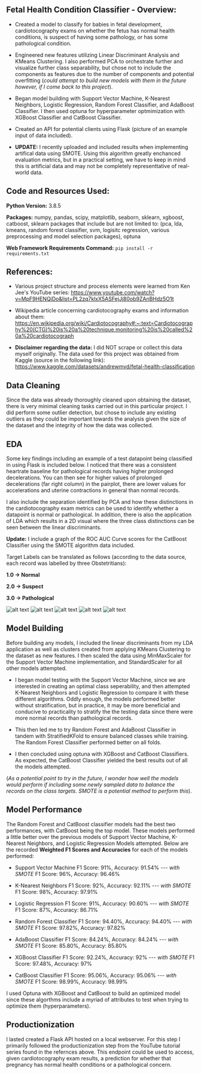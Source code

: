 ## Fetal Health Condition Classifier - Overview:

* Created a model to classify for babies in fetal development, cardiotocography exams on whether the fetus has normal health conditions, is suspect of having some pathology, or has some pathological condition.  

* Engineered new features utilizing Linear Discriminant Analysis and KMeans Clustering. I also performed PCA to orchestrate further and visualize further class separability, but chose not to include the components as features due to the number of components and potential overfitting (<i>could attempt to build new models with them in the future however, if I come back to this project</i>).

* Began model building with Support Vector Machine, K-Nearest Neighbors, Logistic Regression, Random Forest Classifier, and AdaBoost Classifier. I then used optuna for hyperparameter optmimization with XGBoost Classifier and CatBoost Classifier.

* Created an API for potential clients using Flask (picture of an example input of data included).

* <b>UPDATE:</b> I recently uploaded and included results when implementing artifical data using SMOTE. Using this algorithm greatly enchanced evaluation metrics, but in a practical setting, we have to keep in mind this is artificial data and may not be completely representtative of real-world data.


## Code and Resources Used:

**Python Version:** 3.8.5

**Packages:** numpy, pandas, scipy, matplotlib, seaborn, sklearn, xgboost, catboost, sklearn packages that include but are not limited to: (pca, lda, kmeans, random forest classifier, svm, logisitc regression, various preprocessing and model selection packages), optuna

**Web Framework Requirements Command:** ```pip install -r requirements.txt```

## References:

* Various project structure and process elements were learned from Ken Jee's YouTube series: 
https://www.youtube.com/watch?v=MpF9HENQjDo&list=PL2zq7klxX5ASFejJj80ob9ZAnBHdz5O1t

* Wikipedia article concerning cardiotocography exams and information about them: 
https://en.wikipedia.org/wiki/Cardiotocography#:~:text=Cardiotocography%20(CTG)%20is%20a%20technique,monitoring%20is%20called%20a%20cardiotocograph

* <b>Disclaimer regarding the data:</b> I did NOT scrape or collect this data myself originally. The data used for this project was obtained from Kaggle (source in the following link):
https://www.kaggle.com/datasets/andrewmvd/fetal-health-classification

## Data Cleaning

Since the data was already thoroughly cleaned upon obtaining the dataset, there is very minimal cleaning tasks carried out in this particular project. I did perform some outlier detection, but chose to include any existing outliers as they could be important towards the analysis given the size of the dataset and the integrity of how the data was collected.

## EDA
Some key findings including an example of a test datapoint being classified in using Flask is included below. I noticed that there was a consistent heartrate baseline for pathological records having higher prolonged decelerations. You can then see for higher values of prolonged decelerations (far right column) in the pairplot, there are lower values for accelerations and uterine contractions in general than normal records. 

I also include the separation identified by PCA and how these distinctions in the cardiotocography exam metrics can be used to identify whether a datapoint is normal or pathological. In addition, there is also the application of LDA which results in a 2D visual where the three class distinctions can be seen between the linear discriminants. 

<b>Update:</b> I include a graph of the ROC AUC Curve scores for the CatBoost Classifier using the SMOTE algorithm data included.

Target Labels can be translated as follows (according to the data source, each record was labelled by three Obstetritians):

<b>1.0 -> Normal</b>

<b>2.0 -> Suspect</b>

<b>3.0 -> Pathological</b>

![alt text](https://github.com/elayer/Fetal-Health-Classifier-Project/blob/main/prolonged-to-baseline.png "Baseline Heartrate to Prolonged Decelerations")
![alt text](https://github.com/elayer/Fetal-Health-Classifier-Project/blob/main/pairplot-pathological-pattern.png "Pairplot for Pathological Patterns")
![alt text](https://github.com/elayer/Fetal-Health-Classifier-Project/blob/main/pca-patterns.png "PCA Patterns")
![alt text](https://github.com/elayer/Fetal-Health-Classifier-Project/blob/main/lda-visual.png "LDA Visual")
![alt text](https://github.com/elayer/Fetal-Health-Classifier-Project/blob/main/catboost-roc.png "CatBoost ROC AUC Score")

## Model Building
Before building any models, I included the linear discriminants from my LDA application as well as clusters created from applying KMeans Clustering to the dataset as new features. I then scaled the data using MinMaxScaler for the Support Vector Machine implementation, and StandardScaler for all other models attempted. 

* I began model testing with the Support Vector Machine, since we are interested in creating an optimal class seperability, and then attempted K-Nearest Neighbors and Logistic Regression to compare it with these different algorithms. Oddly enough, the models performed better without stratification, but in practice, it may be more beneficial and conducive to practicality to stratify the the testing data since there were more normal records than pathological records. 

* This then led me to try Random Forest and AdaBoost Classifier in tandem with StratifiedKFold to ensure balanced classes while training. The Random Forest Classifier performed better on all folds.

* I then concluded using optuna with XGBoost and CatBoost Classifiers. As expected, the CatBoost Classifier yielded the best results out of all the models attempted. 

(<i>As a potential point to try in the future, I wonder how well the models would perform if including some newly sampled data to balance the records on the class targets. SMOTE is a potential method to perform this</i>).

## Model Performance
The Random Forest and CatBoost classifier models had the best two performances, with CatBoost being the top model. These models performed a little better over the previous models of Support Vector Machine, K-Nearest Neighbors, and Logistic Regression Models attempted. Below are the recorded <b>Weighted F1 Scores and Accuracies</b> for each of the models performed:

* Support Vector Machine F1 Score: 91%, Accuracy: 91.54% --- <i>with SMOTE</i> F1 Score: 96%, Accuracy: 96.46%

* K-Nearest Neighbors F1 Score: 92%, Accuracy: 92.11% --- <i>with SMOTE</i> F1 Score: 98%, Accuracy: 97.91%

* Logistic Regression F1 Score: 91%, Accuracy: 90.60% --- <i>with SMOTE</i> F1 Score: 87%, Accuracy: 86.71%

* Random Forest Classifier F1 Score: 94.40%, Accuracy: 94.40% --- <i>with SMOTE</i> F1 Score: 97.82%, Accuracy: 97.82%

* AdaBoost Classifier F1 Score: 84.24%, Accuracy: 84.24% --- <i>with SMOTE</i> F1 Score: 85.80%, Accuracy: 85.80%

* XGBoost Classifier F1 Score: 92.24%, Accuracy: 92% --- <i>with SMOTE</i> F1 Score: 97.48%, Accuracy: 97%

* CatBoost Classifier F1 Score: 95.06%, Accuracy: 95.06% --- <i>with SMOTE</i> F1 Score: 98.99%, Accuracy: 98.99%

I used Optuna with XGBoost and CatBoost to build an optimized model since these algorthms include a myriad of attributes to test when trying to optimize them (hyperparameters).

## Productionization
I lasted created a Flask API hosted on a local webserver. For this step I primarily followed the productionization step from the YouTube tutorial series found in the refernces above. This endpoint could be used to access, given cardiotocography exam results, a prediction for whether that pregnancy has normal health conditions or a pathological concern.
